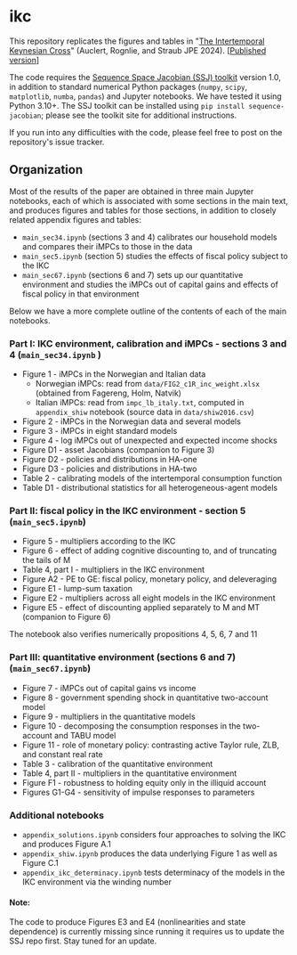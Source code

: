 # ikc

This repository replicates the figures and tables in "[The Intertemporal Keynesian Cross](https://shade-econ.github.io/ikc/ikc.pdf)" (Auclert, Rognlie, and Straub JPE 2024). \[[Published version](https://doi.org/10.1086/732531)\]

The code requires the [Sequence Space Jacobian (SSJ) toolkit](https://github.com/shade-econ/sequence-jacobian/) version 1.0, in addition to standard numerical Python packages (`numpy`, `scipy`, `matplotlib`, `numba`, `pandas`) and Jupyter notebooks. We have tested it using Python 3.10+. The SSJ toolkit can be installed using `pip install sequence-jacobian`; please see the toolkit site for additional instructions.

If you run into any difficulties with the code, please feel free to post on the repository's issue tracker.

## Organization

Most of the results of the paper are obtained in three main Jupyter notebooks, each of which is associated with some sections in the main text, and produces figures and tables for those sections, in addition to closely related appendix figures and tables:

- `main_sec34.ipynb` (sections 3 and 4) calibrates our household models and compares their iMPCs to those in the data
- `main_sec5.ipynb` (section 5) studies the effects of fiscal policy subject to the IKC
- `main_sec67.ipynb` (sections 6 and 7) sets up our quantitative environment and studies the iMPCs out of capital gains and effects of fiscal policy in that environment

Below we have a more complete outline of the contents of each of the main notebooks.

### Part I: IKC environment, calibration and iMPCs - sections 3 and 4 (`main_sec34.ipynb` )

- Figure 1 - iMPCs in the Norwegian and Italian data
  - Norwegian iMPCs: read from `data/FIG2_c1R_inc_weight.xlsx` (obtained from Fagereng, Holm, Natvik)
  - Italian iMPCs: read from `impc_lb_italy.txt`, computed in `appendix_shiw` notebook (source data in `data/shiw2016.csv`)
- Figure 2 - iMPCs in the Norwegian data and several models
- Figure 3 - iMPCs in eight standard models
- Figure 4 - log iMPCs out of unexpected and expected income shocks
- Figure D1 - asset Jacobians (companion to Figure 3)
- Figure D2 - policies and distributions in HA-one
- Figure D3 - policies and distributions in HA-two
- Table 2 - calibrating models of the intertemporal consumption function
- Table D1 - distributional statistics for all heterogeneous-agent models

### Part II: fiscal policy in the IKC environment - section 5 (`main_sec5.ipynb`)

- Figure 5 - multipliers according to the IKC
- Figure 6 - effect of adding cognitive discounting to, and of truncating the tails of M
- Table 4, part I - multipliers in the IKC environment
- Figure A2 - PE to GE: fiscal policy, monetary policy, and deleveraging
- Figure E1 - lump-sum taxation
- Figure E2 - multipliers across all eight models in the IKC environment
- Figure E5 - effect of discounting applied separately to M and MT (companion to Figure 6)

The notebook also verifies numerically propositions 4, 5, 6, 7 and 11

### Part III: quantitative environment (sections 6 and 7) (`main_sec67.ipynb`)

- Figure 7 - iMPCs out of capital gains vs income
- Figure 8 - government spending shock in quantitative two-account model 
- Figure 9 - multipliers in the quantitative models
- Figure 10 - decomposing the consumption responses in the two-account and TABU model
- Figure 11 - role of monetary policy: contrasting active Taylor rule, ZLB, and constant real rate
- Table 3 - calibration of the quantitative environment
- Table 4, part II - multipliers in the quantitative environment
- Figure F1 - robustness to holding equity only in the illiquid account
- Figures G1-G4 - sensitivity of impulse responses to parameters

### Additional notebooks

- `appendix_solutions.ipynb` considers four approaches to solving the IKC and produces Figure A.1 
- `appendix_shiw.ipynb` produces the data underlying Figure 1 as well as Figure C.1
- `appendix_ikc_determinacy.ipynb` tests determinacy of the models in the IKC environment via the winding number

#### Note: 
The code to produce Figures E3 and E4 (nonlinearities and state dependence) is currently missing since running it requires us to update the SSJ repo first. Stay tuned for an update.

